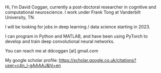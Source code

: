 Hi, I’m David Coggan, currently a post-doctoral researcher in cognitive and computational neuroscience. I work under Frank Tong at Vanderbilt University, TN.

I will be looking for jobs in deep learning / data science starting in 2023.

I can program in Python and MATLAB, and have been using PyTorch to develop and train deep convolutional neural networks.

You can reach me at ddcoggan [at] gmail.com

My google scholar profile: https://scholar.google.co.uk/citations?user=c4n_l-gAAAAJ&hl=en

<!---
ddcoggan/ddcoggan is a ✨ special ✨ repository because its `README.md` (this file) appears on your GitHub profile.
You can click the Preview link to take a look at your changes.
--->
